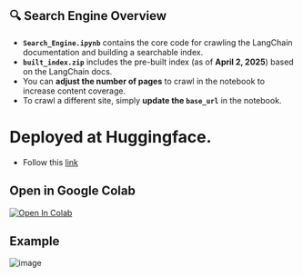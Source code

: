 ## 🔍 Search Engine Overview

- **`Search_Engine.ipynb`** contains the core code for crawling the LangChain documentation and building a searchable index.
- **`built_index.zip`** includes the pre-built index (as of **April 2, 2025**) based on the LangChain docs.
- You can **adjust the number of pages** to crawl in the notebook to increase content coverage.
- To crawl a different site, simply **update the `base_url`** in the notebook.

# Deployed at Huggingface.
- Follow this [link](https://huggingface.co/spaces/bnsapa/search_engine)

## Open in Google Colab
<a href="https://colab.research.google.com/github/balnarendrasapa/search-engine/blob/main/Search_Engine_1.ipynb" target="_parent"><img src="https://colab.research.google.com/assets/colab-badge.svg" alt="Open In Colab"/></a>

## Example
![image](https://github.com/user-attachments/assets/e2a0ac53-fc13-47a9-9d38-8f0082a58c39)

